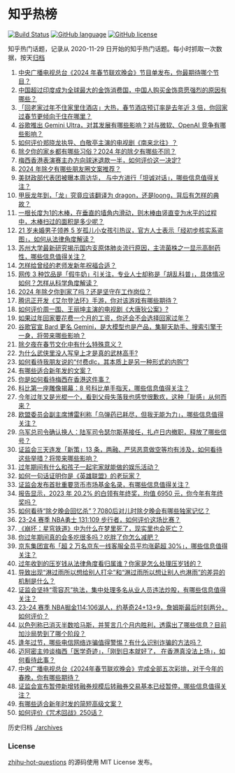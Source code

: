 # 知乎热榜
[![Build Status](https://github.com/ToWeLong/zhihu-hot-questions/workflows/CI/badge.svg)](https://github.com/ToWeLong/zhihu-hot-questions/actions)
[![GitHub language](https://img.shields.io/badge/language-golang-orange.svg)](https://golang.org/)
[![GitHub license](https://img.shields.io/github/license/ToWeLong/zhihu-hot-questions)](https://github.com/ToWeLong/zhihu-hot-questions/blob/main/LICENSE)

知乎热门话题，记录从 2020-11-29 日开始的知乎热门话题。每小时抓取一次数据，按天[归档](./archives)

<!-- BEGIN -->

1. [中央广播电视总台《2024 年春节联欢晚会》节目单发布，你最期待哪个节目？](https://www.zhihu.com/question/643712240)
1. [中国超过印度成为全球最大的金饰消费国，中国人购买金饰意愿强烈的原因有哪些？](https://www.zhihu.com/question/643547808)
1. [「回老家过年不住家里住酒店」大热，春节酒店预订率是去年近 3 倍，你回家过春节更倾向于住在哪里？](https://www.zhihu.com/question/643567852)
1. [谷歌推出 Gemini Ultra，对其发展有哪些影响？对与微软、OpenAI 竞争有哪些影响？](https://www.zhihu.com/question/643693409)
1. [如何评价郑晓龙执导、白敬亭主演的电视剧《南来北往》？](https://www.zhihu.com/question/643269258)
1. [除夕你的家乡都有哪些习俗？2024 年的除夕有哪些不同？](https://www.zhihu.com/question/643229559)
1. [梅西香港表演赛主办方向球迷退款一半，如何评价这一决定?](https://www.zhihu.com/question/643730475)
1. [2024 年除夕有哪些朋友圈文案推荐？](https://www.zhihu.com/question/643229557)
1. [美财政部代表团被曝本周访华， 与中方进行「坦诚对话」，哪些信息值得关注？](https://www.zhihu.com/question/643235635)
1. [甲辰龙年到，「龙」究竟应该翻译为 dragon，还是loong，背后有怎样的典故？](https://www.zhihu.com/question/643554695)
1. [一根长度为1的木棒，在垂直的墙角内滑动，则木棒由竖直变为水平的过程中，木棒扫过的面积是多少呢？](https://www.zhihu.com/question/642313405)
1. [21 岁未婚男子领养 5 岁孤儿小女孩引热议，官方人士表示「经初步核实系盗图」，如何从法律角度解读？](https://www.zhihu.com/question/643696570)
1. [苏州大学最新研究揭示国内支原体肺炎流行原因，主流菌株之一显示高耐药性，哪些信息值得关注？](https://www.zhihu.com/question/643611751)
1. [怎样给曾经的老师发新年祝福合适？](https://www.zhihu.com/question/642886261)
1. [网传 3 种饮品是「假牛奶」引关注，专业人士却称是「胡乱科普」，具体情况如何？怎样从科学角度解读？](https://www.zhihu.com/question/643694283)
1. [2024 年除夕你到家了吗？还是坚守在工作岗位？](https://www.zhihu.com/question/643229576)
1. [腾讯正开发《艾尔登法环》手游，你对该游戏有哪些期待？](https://www.zhihu.com/question/643238271)
1. [如何评价周一围、王丽坤主演的电视剧《大唐狄公案》?](https://www.zhihu.com/question/640052319)
1. [如果过年回家要花费一个月的工资，你还会不会选择回家过年？](https://www.zhihu.com/question/642870408)
1. [谷歌官宣 Bard 更名 Gemini，是大模型也是产品，集聊天助手、搜索引擎于一身，将带来哪些影响？](https://www.zhihu.com/question/643690132)
1. [除夕夜在春节文化中有什么特殊意义？](https://www.zhihu.com/question/638044098)
1. [为什么武侠里没人写皇上才是真的武林高手?](https://www.zhihu.com/question/642706745)
1. [如何看待我朋友说的“付费dlc，其本质上是另一种形式的内购”?](https://www.zhihu.com/question/643499074)
1. [有哪些适合新年发的文案？](https://www.zhihu.com/question/642722159)
1. [你是如何看待梅西在香港这件事？](https://www.zhihu.com/question/643668526)
1. [科比第一座雕像揭幕：8 号科比单手指天，哪些信息值得关注？](https://www.zhihu.com/question/643705092)
1. [今年过年又是光棍一个，看到父母失落我也感觉很歉疚，这种「耻感」从何而来？](https://www.zhihu.com/question/642870384)
1. [欧盟委员会副主席博雷利称「乌弹药已耗尽，但我无能为力」，哪些信息值得关注？](https://www.zhihu.com/question/643596956)
1. [乌军总司令确认换人：陆军司令瑟尔斯基接任，扎卢日内撤职，释放了哪些信号？](https://www.zhihu.com/question/643708810)
1. [证监会三天连发「新策」13 条，两融、严惩恶意做空等均有涉及，如何看待这些举措？将带来哪些影响？](https://www.zhihu.com/question/643238811)
1. [过年期间有什么和孩子一起宅家就能做的娱乐活动？](https://www.zhihu.com/question/643655219)
1. [如何一句话证明你是《英雄联盟》的老玩家？](https://www.zhihu.com/question/641827018)
1. [证监会发布首批重要货币市场基金名录，有哪些信息值得关注？](https://www.zhihu.com/question/643706107)
1. [报告显示，2023 年 20.2% 的白领有年终奖，均值 6950 元，你今年有年终奖吗？](https://www.zhihu.com/question/643700002)
1. [如何看待“除夕晚会回忆杀”？7080后对儿时除夕晚会有哪些独家记忆？](https://www.zhihu.com/question/643652513)
1. [23-24 赛季 NBA勇士 131:109 步行者，如何评价这场比赛？](https://www.zhihu.com/question/643692946)
1. [《崩坏：星穹铁道》中为什么在梦里死了，现实里也会死亡？](https://www.zhihu.com/question/643540641)
1. [你过年期间真的会多吃很多吗？吃胖了你怎么减肥？](https://www.zhihu.com/question/642004259)
1. [京东集团宣布「超 2 万名京东一线客服全员平均涨薪超 30%」，哪些信息值得关注？](https://www.zhihu.com/question/643048551)
1. [过年收到的压岁钱从法律角度看归属谁？你家是怎么处理压岁钱的？](https://www.zhihu.com/question/640680469)
1. [导致出现“淋过雨所以想给别人打伞”和“淋过雨所以想让别人也淋雨”的差异的机制是什么？](https://www.zhihu.com/question/629406525)
1. [证监会坚持“零容忍”执法，集中处理多名从业人员违法炒股，有哪些信息值得关注？](https://www.zhihu.com/question/643705986)
1. [23-24 赛季 NBA掘金114:106湖人，约基奇24+13+9，詹姆斯最后时刻两分，如何评价？](https://www.zhihu.com/question/643705932)
1. [以色列称已消灭半数哈马斯，并誓言几个月内胜利，透露出了哪些信息？目前加沙局势到了哪个阶段？](https://www.zhihu.com/question/643199462)
1. [逢年过节，哪些电信网络诈骗值得警惕？有什么识别诈骗的方法吗？](https://www.zhihu.com/question/641176523)
1. [迈阿密主帅谈梅西「医学奇迹」，「刚到日本就好了， 在香港真没法上场」，如何看待此事？](https://www.zhihu.com/question/643535350)
1. [中央广播电视总台《2024年春节联欢晚会》完成全部五次彩排，对于今年的春晚，你有哪些期待？](https://www.zhihu.com/question/643543451)
1. [证监会宣布暂停新增转融券规模后转融券交易基本已经暂停，哪些信息值得关注？](https://www.zhihu.com/question/643573044)
1. [有哪些适合新年时发的简短高级文案？](https://www.zhihu.com/question/643218916)
1. [如何评价《咒术回战》250话？](https://www.zhihu.com/question/643615033)

<!-- END -->

历史归档 [./archives](./archives)


### License
[zhihu-hot-questions](https://github.com/towelong/zhihu-hot-questions) 的源码使用 MIT License 发布。